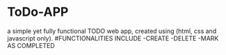 # ToDo-APP
a simple yet fully functional TODO web app, created using (html, css and javascript only).
#FUNCTIONALITIES INCLUDE
  -CREATE
  -DELETE
  -MARK AS COMPLETED
  
